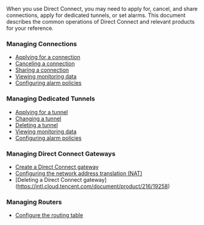 When you use Direct Connect, you may need to apply for, cancel, and share connections, apply for dedicated tunnels, or set alarms. This document describes the common operations of Direct Connect and relevant products for your reference.

### Managing Connections
- [Applying for a connection](https://intl.cloud.tencent.com/document/product/216/19244)
- [Canceling a connection](https://intl.cloud.tencent.com/document/product/216/19245)
- [Sharing a connection](https://intl.cloud.tencent.com/document/product/216/19246)
- [Viewing monitoring data](https://intl.cloud.tencent.com/document/product/216/19247)
- [Configuring alarm policies](https://intl.cloud.tencent.com/document/product/216/19248)

### Managing Dedicated Tunnels
- [Applying for a tunnel](https://intl.cloud.tencent.com/document/product/216/19250)
- [Changing a tunnel](https://intl.cloud.tencent.com/document/product/216/19251)
- [Deleting a tunnel](https://intl.cloud.tencent.com/document/product/216/19252)
- [Viewing monitoring data](https://intl.cloud.tencent.com/document/product/216/19253)
- [Configuring alarm policies](https://intl.cloud.tencent.com/document/product/216/19254)

### Managing Direct Connect Gateways
- [Create a Direct Connect gateway](https://intl.cloud.tencent.com/document/product/216/19256)
- [Configuring the network address translation (NAT)](https://intl.cloud.tencent.com/document/product/216/19257)
- [Deleting a Direct Connect gateway] (https://intl.cloud.tencent.com/document/product/216/19258)

### Managing Routers
- [Configure the routing table](https://intl.cloud.tencent.com/document/product/216/19259)

